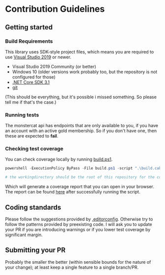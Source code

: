 # Contribution Guidelines

## Getting started

### Build Requirements

This library uses SDK-style project files, which means you are required to use [Visual Studio 2019](https://visualstudio.microsoft.com/vs/community/) or newer.

- Visual Studio 2019 Community (or better)
- Windows 10 (older versions work probably too, but the repository is not configured for those)
- [.NET Core SDK 3.1](https://dotnet.microsoft.com/download/dotnet-core/3.1)
- [git](https://git-scm.com/)

(This should be everything, but it's possible i missed something. So please tell me if that's the case.)

### Running tests

The monstercat api has endpoints that are only available to you, if you have an account with an active gold membership. So if you don't have one, then these are expected to **fail**.

### Checking test coverage

You can check coverage locally by running [build.ps1](build.ps1).

```ps1
powershell -ExecutionPolicy ByPass -File build.ps1 -script ".\build.cake" -target "Default" -verbosity normal

# the workingdirectory should be the root of this repository for the command to work
```

Which will generate a coverage report that you can open in your browser. The report can be found [here](results/reports/html/index.html) after successfully running the script.

## Coding standards

Please follow the suggestions provided by [.editorconfig](.editorconfig). Otherwise try to follow the patterns provided by preexisting code. I will ask you to update your PR if you are introducing warnings or if you lower test coverage by significant margin.

## Submitting your PR

Probably the smaller the better (within sensible bounds for the nature of your change); at least keep a single feature to a single branch/PR.
